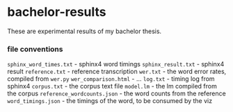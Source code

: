 # bachelor-results

These are experimental results of my bachelor thesis.

### file conventions
`sphinx_word_times.txt` - sphinx4 word timings
`sphinx_result.txt` - sphinx4 result
`reference.txt` - reference transcription
`wer.txt` - the word error rates, compiled from `wer.py`
`wer_comparison.html` - ...
`log.txt` - timing log from sphinx4
`corpus.txt` - the corpus text file
`model.lm` - the lm compiled from the corpus
`reference_wordcounts.json` - the word counts from the reference
`word_timings.json` - the timings of the word, to be consumed by the viz


